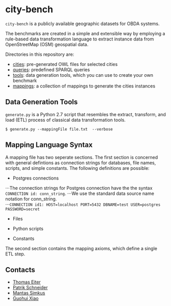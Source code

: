 city-bench
==========

`city-bench` is a publicly available geographic datasets for OBDA systems.

The benchmarks are created in a simple and extensible way by
employing a rule-based data transformation language to extract
instance data from OpenStreetMap (OSM) geospatial data.

Directories in this repository are:

* [cities](cities): pre-generated OWL files for selected cities
* [queries](queries): predefined SPARQL queries
* [tools](tools): data generation tools, which you can use to create your own benchmark
* [mappings](mappings): a collection of mappings to generate the cities instances 

Data Generation Tools
---------------------

`generate.py` is a Python 2.7 script that resembles the extract, transform, and 
load (ETL) process of classical data transformation tools.  

```console
$ generate.py --mappingFile file.txt  --verbose
```


Mapping Language Syntax
-----------------------

A mapping file has two seperate sections. The first section is 
concerned with general defintions as connection strings 
for databases, file names, scripts, and simple constants. 
The following definitions are possible:

* Postgres connections 

⋅⋅⋅The connection strings for Postgres connection have the the syntax `CONNECTION id: conn_string`.
⋅⋅⋅We use the standard data source name notation for conn_string.  
⋅⋅⋅`CONNECTION id1: HOST=localhost PORT=5432 DBNAME=test USER=postgres PASSWORD=secret`

* Files

* Python scripts

* Constants


The second section contains the mapping axioms, which define a 
single ETL step.


Contacts
--------
* [Thomas Eiter](http://www.kr.tuwien.ac.at/staff/eiter/)
* [Patrik Schneider](http://www.kr.tuwien.ac.at/staff/patrik/)
* [Mantas Simkus](http://www.dbai.tuwien.ac.at/staff/simkus/)
* [Guohui Xiao](http://www.ghxiao.org)
